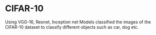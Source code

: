 # CIFAR-10

Using VGG-16, Resnet, Inception net Models classified the images of the CIFAR-10 dataset to classify different objects such as car, dog etc. 
